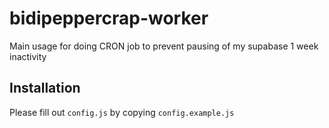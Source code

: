 # bidipeppercrap-worker

Main usage for doing CRON job to prevent pausing of my supabase 1 week inactivity

## Installation

Please fill out `config.js` by copying `config.example.js`